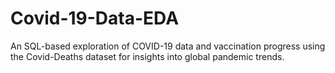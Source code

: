 # Covid-19-Data-EDA
An SQL-based exploration of COVID-19 data and vaccination progress using the Covid-Deaths dataset for insights into global pandemic trends.
